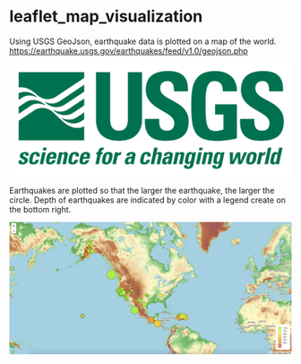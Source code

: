 # leaflet_map_visualization

Using USGS GeoJson, earthquake data is plotted on a map of the world. 
https://earthquake.usgs.gov/earthquakes/feed/v1.0/geojson.php

![USGS Homepage](Images/1-Logo.png)

Earthquakes are plotted so that the larger the earthquake, the larger the circle.
Depth of earthquakes are indicated by color with a legend create on the bottom right.

![Example Plot](Images/example.png)

